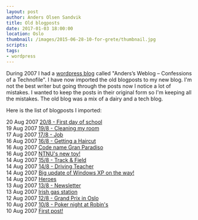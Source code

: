 ```yaml
---
layout: post
author: Anders Olsen Sandvik
title: Old blogposts
date: 2017-01-03 18:00:00
location: Oslo
thumbnail: /images/2015-06-28-10-for-grete/thumbnail.jpg
scripts:
tags:
- wordpress
---
```

During 2007 I had a [wordpress blog](https://andersos.wordpress.com/) called "Anders’s Weblog – Confessions of a Technofile". I have now imported the old blogposts to my new blog. I'm not the best writer but going through the posts now I notice a lot of mistakes. I wanted to keep the posts in their original form so I'm keeping all the mistakes. The old blog was a mix of a dairy and a tech blog.

Here is the list of blogposts I imported:

<div class="archive-item">
    <time datetime="2007-08-20T23:50:27+02:00" class="archive-date">20 Aug 2007</time>
    <a href="/2007/08/20/208-first-day-of-school/">20/8 - First day of school</a>
</div>

<div class="archive-item">
    <time datetime="2007-08-19T22:00:13+02:00" class="archive-date">19 Aug 2007</time>
    <a href="/2007/08/19/198-cleaning-my-room/">19/8 - Cleaning my room</a>
</div>

<div class="archive-item">
    <time datetime="2007-08-17T23:45:44+02:00" class="archive-date">17 Aug 2007</time>
    <a href="/2007/08/17/178-job/">17/8 - Job</a>
</div>

<div class="archive-item">
    <time datetime="2007-08-16T22:30:33+02:00" class="archive-date">16 Aug 2007</time>
    <a href="/2007/08/16/168-getting-a-haircut/">16/8 - Getting a Haircut</a>
</div>

<div class="archive-item">
    <time datetime="2007-08-16T12:30:37+02:00" class="archive-date">16 Aug 2007</time>
    <a href="/2007/08/16/code-name-gran-paradiso/">Code name Gran Paradiso</a>
</div>

<div class="archive-item">
    <time datetime="2007-08-16T10:15:00+02:00" class="archive-date">16 Aug 2007</time>
    <a href="/2007/08/16/ntnus-new-toy/">NTNU's new toy!</a>
</div>

<div class="archive-item">
    <time datetime="2007-08-14T23:45:25+02:00" class="archive-date">14 Aug 2007</time>
    <a href="/2007/08/14/158-track-field/">15/8 - Track &amp; Field</a>
</div>

<div class="archive-item">
    <time datetime="2007-08-14T22:30:54+02:00" class="archive-date">14 Aug 2007</time>
    <a href="/2007/08/14/driving-teacher/">14/8 - Driving Teacher</a>
</div>

<div class="archive-item">
    <time datetime="2007-08-14T22:15:28+02:00" class="archive-date">14 Aug 2007</time>
    <a href="/2007/08/14/big-update-of-windows-xp-on-the-way/">Big update of Windows XP on the way!</a>
</div>

<div class="archive-item">
    <time datetime="2007-08-14T14:00:41+02:00" class="archive-date">14 Aug 2007</time>
    <a href="/2007/08/14/heroes/">Heroes</a>
</div>

<div class="archive-item">
    <time datetime="2007-08-13T23:35:16+02:00" class="archive-date">13 Aug 2007</time>
    <a href="/2007/08/13/newsletter/">13/8 - Newsletter</a>
</div>

<div class="archive-item">
    <time datetime="2007-08-13T22:17:58+02:00" class="archive-date">13 Aug 2007</time>
    <a href="/2007/08/13/irish-gas-station/">Irish gas station</a>
</div>

<div class="archive-item">
    <time datetime="2007-08-12T23:15:14+02:00" class="archive-date">12 Aug 2007</time>
    <a href="/2007/08/12/grand-prix-in-oslo/">12/8 - Grand Prix in Oslo</a>
</div>

<div class="archive-item">
    <time datetime="2007-08-10T23:35:50+02:00" class="archive-date">10 Aug 2007</time>
    <a href="/2007/08/10/poker-night-at-robins/">10/8 - Poker night at Robin's</a>
</div>

<div class="archive-item">
    <time datetime="2007-08-10T13:37:45+02:00" class="archive-date">10 Aug 2007</time>
    <a href="/2007/08/10/first-post/">First post!</a>
</div>
